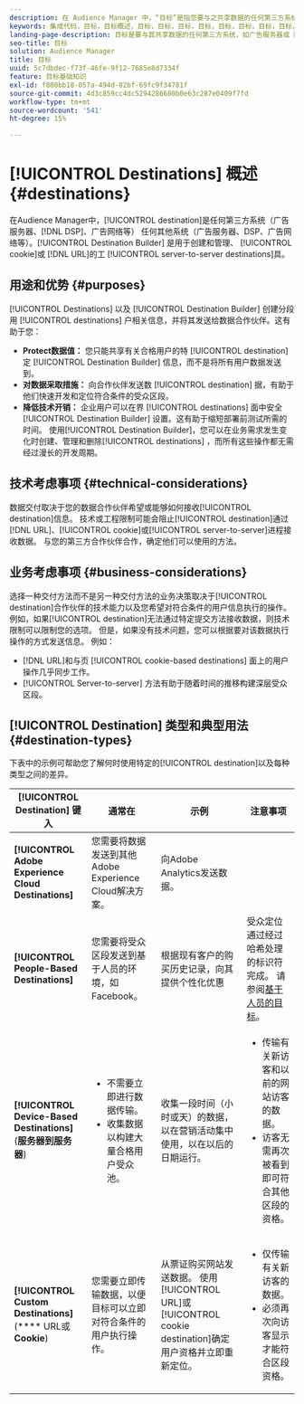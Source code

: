 ```yaml
---
description: 在 Audience Manager 中，“目标”是指您要与之共享数据的任何第三方系统任何其他系统（广告服务器、DSP、广告网络等）。“目标生成器”是一个用于创建和管理 Cookie、URL 或服务器到服务器目标的工具。
keywords: 集成代码，目标，目标概述，目标，目标，目标，目标，目标，目标，目标，目标，目标，目标，目标，目标，目标，目标，目标，目标，目标，目标，目标，目标
landing-page-description: 目标是要与其共享数据的任何第三方系统，如广告服务器或 DSP。使用目标生成器创建和管理 Cookie、URL 或服务器到服务器目标。
seo-title: 目标
solution: Audience Manager
title: 目标
uuid: 5c7dbdec-f73f-46fe-9f12-7685e8d7334f
feature: 目标基础知识
exl-id: f880bb18-057a-494d-82bf-69fc9f34781f
source-git-commit: 4d3c859cc4dc5294286680b0e63c287e0409f7fd
workflow-type: tm+mt
source-wordcount: '541'
ht-degree: 15%

---
```


# [!UICONTROL Destinations] 概述 {#destinations}

在Audience Manager中，[!UICONTROL destination]是任何第三方系统（广告服务器、[!DNL DSP]、广告网络等） 任何其他系统（广告服务器、DSP、广告网络等）。[!UICONTROL Destination Builder] 是用于创建和管理、 [!UICONTROL cookie]或 [!DNL URL]的工 [!UICONTROL server-to-server destinations]具。

## 用途和优势 {#purposes}

<!-- c_destinations.xml -->

[!UICONTROL Destinations] 以及 [!UICONTROL Destination Builder] 创建分段用 [!UICONTROL destinations] 户相关信息，并将其发送给数据合作伙伴。这有助于您：

* **Protect数据值：** 您只能共享有关合格用户的特 [!UICONTROL destination]定 [!UICONTROL Destination Builder] 信息，而不是将所有用户数据发送到。
* **对数据采取措施：** 向合作伙伴发送数 [!UICONTROL destination] 据，有助于他们快速开发和定位符合条件的受众区段。
* **降低技术开销：** 企业用户可以在界 [!UICONTROL destinations] 面中安全 [!UICONTROL Destination Builder] 设置。这有助于缩短部署前测试所需的时间。 使用[!UICONTROL Destination Builder]，您可以在业务需求发生变化时创建、管理和删除[!UICONTROL destinations] ，而所有这些操作都无需经过漫长的开发周期。

## 技术考虑事项 {#technical-considerations}

<!-- destination-delivery-methods.xml -->

数据交付取决于您的数据合作伙伴希望或能够如何接收[!UICONTROL destination]信息。 技术或工程限制可能会阻止[!UICONTROL destination]通过[!DNL URL]、[!UICONTROL cookie]或[!UICONTROL server-to-server]进程接收数据。 与您的第三方合作伙伴合作，确定他们可以使用的方法。

## 业务考虑事项 {#business-considerations}

选择一种交付方法而不是另一种交付方法的业务决策取决于[!UICONTROL destination]合作伙伴的技术能力以及您希望对符合条件的用户信息执行的操作。 例如，如果[!UICONTROL destination]无法通过特定提交方法接收数据，则技术限制可以限制您的选项。 但是，如果没有技术问题，您可以根据要对该数据执行操作的方式发送信息。 例如：

* [!DNL URL]和与页 [!UICONTROL cookie-based destinations] 面上的用户操作几乎同步工作。
* [!UICONTROL Server-to-server] 方法有助于随着时间的推移构建深层受众区段。

## [!UICONTROL Destination] 类型和典型用法  {#destination-types}

下表中的示例可帮助您了解何时使用特定的[!UICONTROL destination]以及每种类型之间的差异。

| [!UICONTROL Destination] 键入 | 通常在 | 示例 | 注意事项 |
|--- |--- |--- |--- |
| **[!UICONTROL Adobe Experience Cloud Destinations]** | 您需要将数据发送到其他Adobe Experience Cloud解决方案。 | 向Adobe Analytics发送数据。 |  |
| **[!UICONTROL People-Based Destinations]** | 您需要将受众区段发送到基于人员的环境，如Facebook。 | 根据现有客户的购买历史记录，向其提供个性化优惠 | 受众定位通过经过哈希处理的标识符完成。 请参阅[基于人员的目标](people-based-destinations-overview.md)。 |
| **[!UICONTROL Device-Based Destinations]** (**服务器到服务器**) | <ul><li>不需要立即进行数据传输。</li><li>收集数据以构建大量合格用户受众池。</li></ul> | 收集一段时间（小时或天）的数据，以在营销活动集中使用，以在以后的日期运行。 | <ul><li>传输有关新访客和以前的网站访客的数据。 </li><li>访客无需再次被看到即可符合其他区段的资格。</li></ul> |
| **[!UICONTROL Custom Destinations]** (**** URL或 **Cookie**) | 您需要立即传输数据，以便目标可以立即对符合条件的用户执行操作。 | 从票证购买网站发送数据。 使用[!UICONTROL URL]或[!UICONTROL cookie destination]确定用户资格并立即重新定位。 | <ul><li>仅传输有关新访客的数据。 </li><li>必须再次向访客显示才能符合区段资格。</li></ul> |
